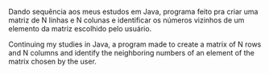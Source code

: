Dando sequência aos meus estudos em Java, programa feito pra criar uma matriz de N linhas e N colunas e identificar os números vizinhos de um elemento da matriz escolhido pelo usuário.

Continuing my studies in Java, a program made to create a matrix of N rows and N columns and identify the neighboring numbers of an element of the matrix chosen by the user.
